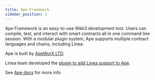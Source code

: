 ```yaml
---
title: Ape Framework
sidebar_position: 2
---
```


Ape Framework is an easy-to-use Web3 development tool. Users can compile, test, and interact with smart contracts all in one command line session. With a modular plugin system, Ape supports multiple contract languages and chains, including Linea.

Ape is built by [ApeWorX LTD](https://www.apeworx.io/).

Linea team developed the [plugin to add Linea support to Ape](https://github.com/Consensys/ape-linea).

See [Ape docs](https://docs.apeworx.io/ape/stable/index.html) for more info
